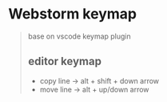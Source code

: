 # Webstorm keymap

>base on vscode keymap plugin
>
>## editor keymap
>* copy line -> alt + shift + down arrow
>* move line -> alt + up/down arrow